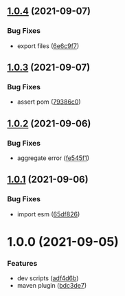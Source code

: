 ## [1.0.4](https://github.com/akijoey/semantic-release-maven/compare/v1.0.3...v1.0.4) (2021-09-07)


### Bug Fixes

* export files ([6e6c9f7](https://github.com/akijoey/semantic-release-maven/commit/6e6c9f7378a75e9b43576ebe7d747abf2f6d4b15))

## [1.0.3](https://github.com/akijoey/semantic-release-maven/compare/v1.0.2...v1.0.3) (2021-09-07)


### Bug Fixes

* assert pom ([79386c0](https://github.com/akijoey/semantic-release-maven/commit/79386c014a7a45cc816a903ddda29543cf1ff680))

## [1.0.2](https://github.com/akijoey/semantic-release-maven/compare/v1.0.1...v1.0.2) (2021-09-06)


### Bug Fixes

* aggregate error ([fe545f1](https://github.com/akijoey/semantic-release-maven/commit/fe545f1091b0b89485b03f9b6fa60c0ebe36297b))

## [1.0.1](https://github.com/akijoey/semantic-release-maven/compare/v1.0.0...v1.0.1) (2021-09-06)


### Bug Fixes

* import esm ([65df826](https://github.com/akijoey/semantic-release-maven/commit/65df826e0ad3605e55b947623b900aade5c0bfb5))

# 1.0.0 (2021-09-05)


### Features

* dev scripts ([adf4d6b](https://github.com/akijoey/semantic-release-maven/commit/adf4d6b2f3a778f2d278d56e3d24ce7f7201e682))
* maven plugin ([bdc3de7](https://github.com/akijoey/semantic-release-maven/commit/bdc3de73cf67edab85664d0dd397600e6b927554))
